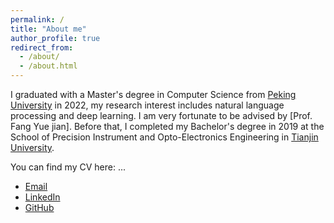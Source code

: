 ```yaml
---
permalink: /
title: "About me"
author_profile: true
redirect_from: 
  - /about/
  - /about.html
---
```


I graduated with a Master's degree in Computer Science from [Peking University](https://www.pku.edu.cn/) in 2022, my research interest includes natural language processing and deep learning. I am very fortunate to be advised by [Prof. Fang Yue jian]. Before that, I completed my Bachelor's degree in 2019 at the School of Precision Instrument and Opto-Electronics Engineering in [Tianjin University](https://www.tju.edu.cn/).

You can find my CV here: ...

- [Email](sunboxuan@pku.edu.cn)
- [LinkedIn](https://www.linkedin.com/in/boxuan-sun)  
- [GitHub](https://github.com/Boxuan-Sun)


